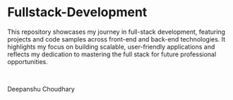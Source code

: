 # Fullstack-Development
This repository showcases my journey in full-stack development, featuring projects and code samples across front-end and back-end technologies. It highlights my focus on building scalable, user-friendly applications and reflects my dedication to mastering the full stack for future professional opportunities.

<br>

Deepanshu Choudhary